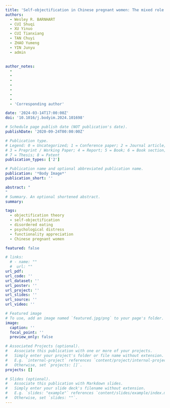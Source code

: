 ```yaml
---
title: 'Self-objectification in Chinese pregnant women: The mixed role of functionality appreciation'
authors:
  - Wesley R. BARNHART
  - CUI Shuqi
  - XU Yinuo
  - CUI Tianxiang
  - TAN Chuyi
  - ZHAO Yumeng
  - YIN Junyu
  - admin
 

author_notes:
  - 
  - 
  - 
  -
  - 
  -
  -
  - 'Corresponding author'

date: '2024-03-14T17:00:00Z'
doi: '10.1016/j.bodyim.2024.101698'

# Schedule page publish date (NOT publication's date).
publishDate: '2020-09-24T00:00:00Z'

# Publication type.
# Legend: 0 = Uncategorized; 1 = Conference paper; 2 = Journal article;
# 3 = Preprint / Working Paper; 4 = Report; 5 = Book; 6 = Book section;
# 7 = Thesis; 8 = Patent
publication_types: ['2']

# Publication name and optional abbreviated publication name.
publication: '*Body Image*'
publication_short: ''

abstract: "
"
# Summary. An optional shortened abstract.
summary: 

tags:
  - objectification theory
  - self-objectification
  - disordered eating
  - psychological distress
  - functionality appreciation
  - Chinese pregnant women

featured: false

# links:
  # - name: ""
  #  url: ""
url_pdf: 
url_code: ''
url_dataset: ''
url_poster: ''
url_project: ''
url_slides: ''
url_source: ''
url_video: ''

# Featured image
# To use, add an image named `featured.jpg/png` to your page's folder.
image:
  caption: ''
  focal_point: ''
  preview_only: false

# Associated Projects (optional).
#   Associate this publication with one or more of your projects.
#   Simply enter your project's folder or file name without extension.
#   E.g. `internal-project` references `content/project/internal-project/index.md`.
#   Otherwise, set `projects: []`.
projects: []

# Slides (optional).
#   Associate this publication with Markdown slides.
#   Simply enter your slide deck's filename without extension.
#   E.g. `slides: "example"` references `content/slides/example/index.md`.
#   Otherwise, set `slides: ""`.
---
```

